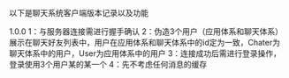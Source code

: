 以下是聊天系统客户端版本记录以及功能

1.0.0
1：与服务器连接需进行握手确认
2：伪造3个用户（应用体系和聊天体系）展示在聊天好友列表中，用户在应用体系和聊天体系中的id定为一致，Chater为聊天体系中的用户，User为应用体系中的用户
3：连接成功后需进行登录操作，登录使用3个用户某的某一个
4：先不考虑任何消息的缓存
